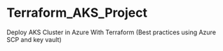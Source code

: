 # Terraform_AKS_Project

Deploy AKS Cluster in Azure With Terraform (Best practices using Azure SCP and key vault)
